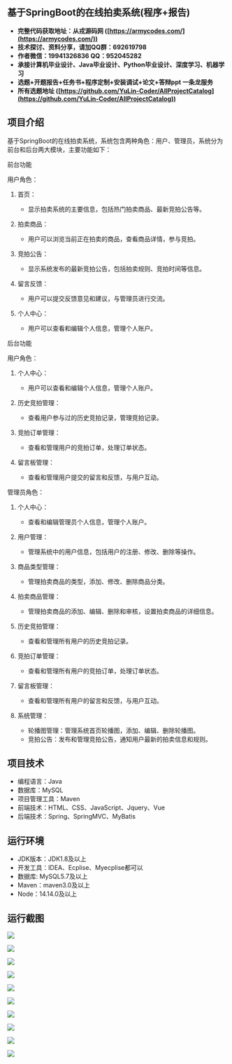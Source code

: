 ## 基于SpringBoot的在线拍卖系统(程序+报告)

- <b>完整代码获取地址：从戎源码网 ([https://armycodes.com/](https://armycodes.com/))</b>
- <b>技术探讨、资料分享，请加QQ群：692619798</b> 
- <b>作者微信：19941326836  QQ：952045282</b> 
- <b>承接计算机毕业设计、Java毕业设计、Python毕业设计、深度学习、机器学习</b>
- <b>选题+开题报告+任务书+程序定制+安装调试+论文+答辩ppt 一条龙服务</b>
- <b>所有选题地址 ([https://github.com/YuLin-Coder/AllProjectCatalog](https://github.com/YuLin-Coder/AllProjectCatalog)) </b>

## 项目介绍
基于SpringBoot的在线拍卖系统，系统包含两种角色：用户、管理员，系统分为前台和后台两大模块，主要功能如下：

前台功能

用户角色：
1. 首页：
   - 显示拍卖系统的主要信息，包括热门拍卖商品、最新竞拍公告等。
2. 拍卖商品：
   - 用户可以浏览当前正在拍卖的商品，查看商品详情，参与竞拍。
3. 竞拍公告：
   - 显示系统发布的最新竞拍公告，包括拍卖规则、竞拍时间等信息。

4. 留言反馈：
   - 用户可以提交反馈意见和建议，与管理员进行交流。

5. 个人中心：
   - 用户可以查看和编辑个人信息，管理个人账户。

后台功能

用户角色：

1. 个人中心：
   - 用户可以查看和编辑个人信息，管理个人账户。

2. 历史竞拍管理：
   - 查看用户参与过的历史竞拍记录，管理竞拍记录。

3. 竞拍订单管理：
   - 查看和管理用户的竞拍订单，处理订单状态。

4. 留言板管理：
   - 查看和管理用户提交的留言和反馈，与用户互动。

 管理员角色：

1. 个人中心：
   - 查看和编辑管理员个人信息，管理个人账户。

2. 用户管理：
   - 管理系统中的用户信息，包括用户的注册、修改、删除等操作。

3. 商品类型管理：
   - 管理拍卖商品的类型，添加、修改、删除商品分类。

4. 拍卖商品管理：
   - 管理拍卖商品的添加、编辑、删除和审核，设置拍卖商品的详细信息。

5. 历史竞拍管理：
   - 查看和管理所有用户的历史竞拍记录。

6. 竞拍订单管理：
   - 查看和管理所有用户的竞拍订单，处理订单状态。

7. 留言板管理：
   - 查看和管理所有用户的留言和反馈，与用户互动。

8. 系统管理：
   - 轮播图管理：管理系统首页轮播图，添加、编辑、删除轮播图。
   - 竞拍公告：发布和管理竞拍公告，通知用户最新的拍卖信息和规则。


## 项目技术
- 编程语言：Java
- 数据库：MySQL
- 项目管理工具：Maven
- 前端技术：HTML、CSS、JavaScript、Jquery、Vue
- 后端技术：Spring、SpringMVC、MyBatis

## 运行环境
- JDK版本：JDK1.8及以上
- 开发工具：IDEA、Ecplise、Myecplise都可以
- 数据库: MySQL5.7及以上
- Maven：maven3.0及以上
- Node：14.14.0及以上

## 运行截图
![](screenshot/1.png)

![](screenshot/2.png)

![](screenshot/3.png)

![](screenshot/4.png)

![](screenshot/5.png)

![](screenshot/6.png)

![](screenshot/7.png)

![](screenshot/8.png)

![](screenshot/9.png)

![](screenshot/10.png)
